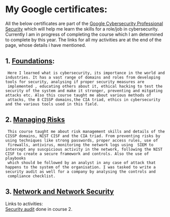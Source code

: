 # My Google certificates:

All the below certificates are part of the [Google Cybersecurity Professional Security](https://www.coursera.org/google-certificates/cybersecurity-certificate) which will help me learn the skills for a role/job in cybersecurity. Currently I am in progress of completing the course which I am determined to complete by this year.
The links for all my activities are at the end of the page, whose details i have mentioned.

## 1. [Foundations](https://coursera.org/share/6104139b5fcd960c27bc08a531f3ec6a):

     Here I learned what is cybersecurity, its importance in the world and industries. It has a vast range of domains and roles from developing tools for security, analysing if proper security measures are 
     implemented , educating others about it, ethical hacking to test the security of the system and make it stronger, preventing and mitgating attacks etc. Also this course taught me about various methods of 
     attacks, the 8 CISSP domains,the CIA triad, ethics in cybersecurity and the various tools used in this field.
     
## 2. [Managing Risks](https://coursera.org/share/18efaf0c33a4dc00688ac7fc9670053c)

     This course taught me about risk management skills and details of the CISSP domains, NIST CISF and the CIA triad. From preventing risks by using techniques like strong passwords, proper access rules, use of 
     firewalls, antivirus, monitoring the network logs using  SIEM to intercept any suscpicious activity in the network, following the NIST CISF to create a secure framework and controls. Also the use of playbooks 
     which should be followed by an analyst in any case of attack that happens to the system of the organisation. I was tasked to write a security audit as well for a company by analysing the controls and 
     compliance checklist. 
## 3. [Network and Network Security](https://coursera.org/share/dcfcd4b839cd64f5bf2d93c41b5e15c8)

Links to activities:<br/>
[Security audit](https://docs.google.com/document/d/1dKvEWpSLdzdJwB2OI-41elnrcyqTnJPrI8CVRuXOKAo/edit?usp=sharing) done in course 2.
